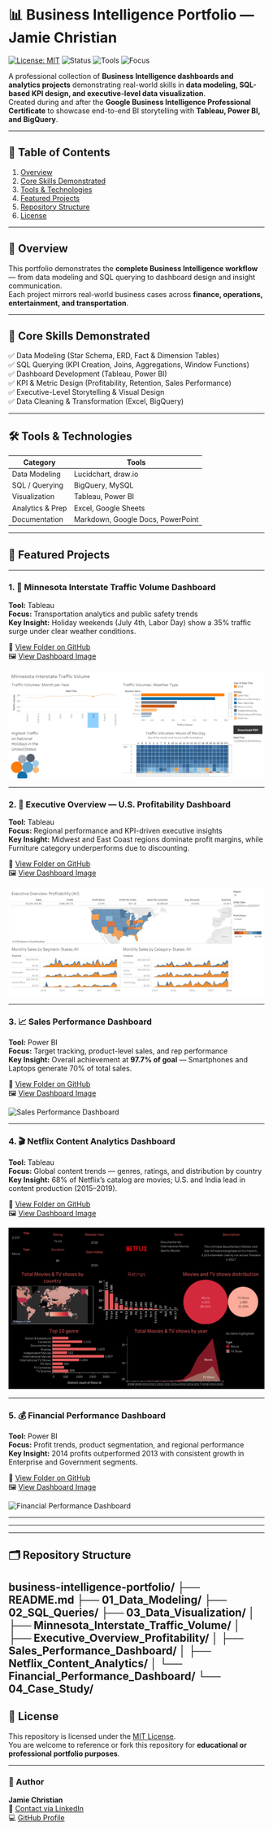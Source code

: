 # 📊 Business Intelligence Portfolio — Jamie Christian  

[![License: MIT](https://img.shields.io/badge/License-MIT-blue.svg)](./LICENSE)
![Status](https://img.shields.io/badge/Status-Active%20%7C%20Updated%20Oct%202025-brightgreen)
![Tools](https://img.shields.io/badge/Tools-Tableau%20%7C%20Power%20BI%20%7C%20SQL%20%7C%20Excel%20%7C%20BigQuery-orange)
![Focus](https://img.shields.io/badge/Focus-KPI%20Design%20%7C%20Dashboarding%20%7C%20Data%20Storytelling-blueviolet)

A professional collection of **Business Intelligence dashboards and analytics projects** demonstrating real-world skills in **data modeling, SQL-based KPI design, and executive-level data visualization**.  
Created during and after the **Google Business Intelligence Professional Certificate** to showcase end-to-end BI storytelling with **Tableau, Power BI, and BigQuery**.

---

## 🧭 Table of Contents
1. [Overview](#overview)
2. [Core Skills Demonstrated](#core-skills-demonstrated)
3. [Tools & Technologies](#tools--technologies)
4. [Featured Projects](#featured-projects)
5. [Repository Structure](#repository-structure)
6. [License](#license)

---

## 🧠 Overview

This portfolio demonstrates the **complete Business Intelligence workflow** — from data modeling and SQL querying to dashboard design and insight communication.  
Each project mirrors real-world business cases across **finance, operations, entertainment, and transportation**.

---

## 🧩 Core Skills Demonstrated

✅ Data Modeling (Star Schema, ERD, Fact & Dimension Tables)  
✅ SQL Querying (KPI Creation, Joins, Aggregations, Window Functions)  
✅ Dashboard Development (Tableau, Power BI)  
✅ KPI & Metric Design (Profitability, Retention, Sales Performance)  
✅ Executive-Level Storytelling & Visual Design  
✅ Data Cleaning & Transformation (Excel, BigQuery)

---

## 🛠 Tools & Technologies
| Category | Tools |
|-----------|--------|
| Data Modeling | Lucidchart, draw.io |
| SQL / Querying | BigQuery, MySQL |
| Visualization | Tableau, Power BI |
| Analytics & Prep | Excel, Google Sheets |
| Documentation | Markdown, Google Docs, PowerPoint |

---

## 🌟 Featured Projects  

---

### 1. 🚗 Minnesota Interstate Traffic Volume Dashboard  
**Tool:** Tableau  
**Focus:** Transportation analytics and public safety trends  
**Key Insight:** Holiday weekends (July 4th, Labor Day) show a 35% traffic surge under clear weather conditions.  

📁 [View Folder on GitHub](https://github.com/JamieChristian22/business-intelligence-portfolio/tree/main/Data%20Visualization/Minnesota_Interstate_Traffic_Volume)  
🖼️ [View Dashboard Image](https://github.com/JamieChristian22/business-intelligence-portfolio/blob/main/Data%20Visualization/Minnesota%20Interstate%20Traffic%20Volume.png)  

![Minnesota Traffic Dashboard](https://github.com/JamieChristian22/business-intelligence-portfolio/blob/main/Data%20Visualization/Minnesota%20Interstate%20Traffic%20Volume.png)

---

### 2. 💼 Executive Overview — U.S. Profitability Dashboard  
**Tool:** Tableau  
**Focus:** Regional performance and KPI-driven executive insights  
**Key Insight:** Midwest and East Coast regions dominate profit margins, while Furniture category underperforms due to discounting.  

📁 [View Folder on GitHub](https://github.com/JamieChristian22/business-intelligence-portfolio/tree/main/Data%20Visualization/Executive_Overview_Profitability)  
🖼️ [View Dashboard Image](https://github.com/JamieChristian22/business-intelligence-portfolio/blob/main/Data%20Visualization/Executive%20Overview-3.png)  

![Executive Overview Dashboard](https://github.com/JamieChristian22/business-intelligence-portfolio/blob/main/Data%20Visualization/Executive%20Overview-3.png)

---
### 3. 📈 Sales Performance Dashboard  
**Tool:** Power BI  
**Focus:** Target tracking, product-level sales, and rep performance  
**Key Insight:** Overall achievement at **97.7% of goal** — Smartphones and Laptops generate 70% of total sales.  

📁 [View Folder on GitHub](https://github.com/JamieChristian22/business-intelligence-portfolio/tree/main/Data%20Visualization/Sales_Performance_Dashboard)  
🖼️ [View Dashboard Image](https://github.com/JamieChristian22/business-intelligence-portfolio/blob/main/Data%20Visualization/Sales_Performance_Dashboard/Sales_Performance_Dashboard.png)  

![Sales Performance Dashboard](https://github.com/JamieChristian22/business-intelligence-portfolio/blob/main/Data%20Visualization/Sales_Performance_Dashboard/Sales_Performance_Dashboard.png)


---

### 4. 🎬 Netflix Content Analytics Dashboard  
**Tool:** Tableau  
**Focus:** Global content trends — genres, ratings, and distribution by country  
**Key Insight:** 68% of Netflix’s catalog are movies; U.S. and India lead in content production (2015–2019).  

📁 [View Folder on GitHub](https://github.com/JamieChristian22/business-intelligence-portfolio/tree/main/Data%20Visualization/Netflix_Content_Analytics)  
🖼️ [View Dashboard Image](https://github.com/JamieChristian22/business-intelligence-portfolio/blob/main/Data%20Visualization/Netflix.png)  

![Netflix Dashboard](https://github.com/JamieChristian22/business-intelligence-portfolio/blob/main/Data%20Visualization/Netflix.png)

---

### 5. 💰 Financial Performance Dashboard  
**Tool:** Power BI  
**Focus:** Profit trends, product segmentation, and regional performance  
**Key Insight:** 2014 profits outperformed 2013 with consistent growth in Enterprise and Government segments.  

📁 [View Folder on GitHub](https://github.com/JamieChristian22/business-intelligence-portfolio/tree/main/Data%20Visualization/Financial_Performance_Dashboard)  
🖼️ [View Dashboard Image](https://github.com/JamieChristian22/business-intelligence-portfolio/blob/main/Data%20Visualization/Financial_Performance_Dashboard/Financial_Performance_Dashboard.png)  

![Financial Performance Dashboard](https://github.com/JamieChristian22/business-intelligence-portfolio/blob/main/Data%20Visualization/Financial_Performance_Dashboard/Financial_Performance_Dashboard.png)

---


---

---

## 🗂 Repository Structure
 business-intelligence-portfolio/
├── README.md
├── 01_Data_Modeling/
├── 02_SQL_Queries/
├── 03_Data_Visualization/
│ ├── Minnesota_Interstate_Traffic_Volume/
│ ├── Executive_Overview_Profitability/
│ ├── Sales_Performance_Dashboard/
│ ├── Netflix_Content_Analytics/
│ └── Financial_Performance_Dashboard/
└── 04_Case_Study/
---

## 📜 License
This repository is licensed under the [MIT License](./LICENSE).  
You are welcome to reference or fork this repository for **educational or professional portfolio purposes**.

---

### 💬 Author
**Jamie Christian**  
📧 [Contact via LinkedIn](https://linkedin.com/in/jamiechristiananalytics)  
💻 [GitHub Profile](https://github.com/JamieChristian22)  
